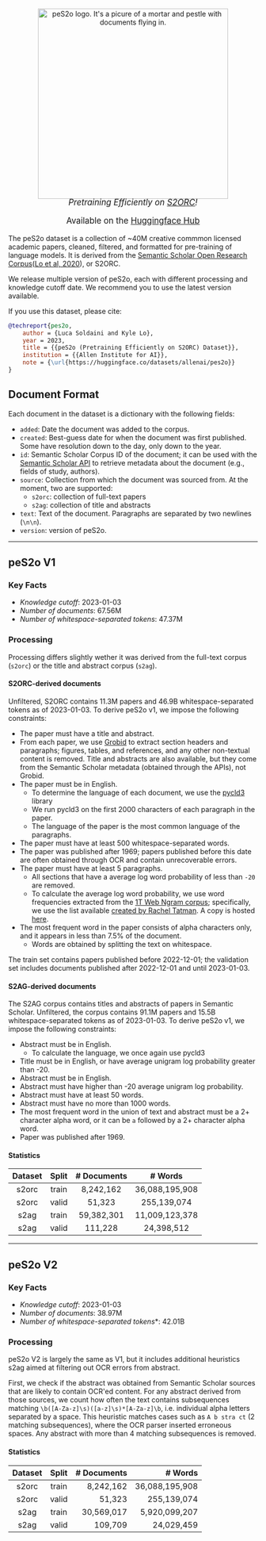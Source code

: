 <p align="center" style="margin-top: -2em">
<img src="https://huggingface.co/datasets/allenai/pes2o/resolve/main/logo.png" alt="peS2o logo. It's a picure of a mortar and pestle with documents flying in." width=384px height=auto>  
</p>
<p align="center" style="font-size: 1.2em; margin-top: -1em"><i>Pretraining Efficiently on <a href="https://github.com/allenai/s2orc">S2ORC</a>!</i></p>
<p align="center" style="font-size: 1.2em;">Available on the <a href="https://github.com/allenai/s2orc">Huggingface Hub</a></p>

The peS2o dataset is a collection of ~40M creative commmon licensed academic papers,
cleaned, filtered, and formatted for pre-training of language models. It is derived from
the [Semantic Scholar Open Research Corpus][2]([Lo et al, 2020][1]), or S2ORC.


We release multiple version of peS2o, each with different processing and knowledge cutoff
date. We recommend you to use the latest version available.

If you use this dataset, please cite:

```bibtex
@techreport{pes2o,
    author = {Luca Soldaini and Kyle Lo},
    year = 2023,
    title = {{peS2o (Pretraining Efficiently on S2ORC) Dataset}},
    institution = {{Allen Institute for AI}},
    note = {\url{https://huggingface.co/datasets/allenai/pes2o}}
}
```

## Document Format

Each document in the dataset is a dictionary with the following fields:

- `added`: Date the document was added to the corpus.
- `created`: Best-guess date for when the document was first published. Some have resolution down to the day, only down to the year.
- `id`: Semantic Scholar Corpus ID of the document; it can be used with the [Semantic Scholar API](https://api.semanticscholar.org/) to retrieve metadata about the document (e.g., fields of study, authors).
- `source`: Collection from which the document was sourced from. At the moment, two are supported:
  - `s2orc`: collection of full-text papers
  - `s2ag`: collection of title and abstracts
- `text`: Text of the document. Paragraphs are separated by two newlines (`\n\n`).
- `version`: version of peS2o.

------

## peS2o V1

### Key Facts

- *Knowledge cutoff*: 2023-01-03
- *Number of documents*: 67.56M
- *Number of whitespace-separated tokens*: 47.37M

### Processing

Processing differs slightly wether it was derived from the full-text corpus (`s2orc`) or the title and abstract corpus (`s2ag`).

#### S2ORC-derived documents

Unfiltered, S2ORC contains 11.3M papers and 46.9B whitespace-separated tokens as of 2023-01-03. To derive peS2o v1, we impose the following constraints:

- The paper must have a title and abstract.
- From each paper, we use [Grobid](https://github.com/kermitt2/grobid) to extract section headers and paragraphs; figures, tables, and references, and any other non-textual content is removed. Title and abstracts are also available, but they come from the Semantic Scholar metadata (obtained through the APIs), not Grobid.
- The paper must be in English.
  - To determine the language of each document, we use the [pycld3](https://github.com/bsolomon1124/pycld3) library
  - We run pycld3 on the first 2000 characters of each paragraph in the paper.
  - The language of the paper is the most common language of the paragraphs.
- The paper must have at least 500 whitespace-separated words.
- The paper was published after 1969; papers published before this date are often obtained through OCR and contain unrecoverable errors.
- The paper must have at least 5 paragraphs.
  - All sections that have a average log word probability of less than `-20` are removed.
  - To calculate the average log word probability, we use word frequencies extracted from the [1T Web Ngram corpus](https://catalog.ldc.upenn.edu/LDC2006T13); specifically, we use the list available [created by Rachel Tatman](https://www.kaggle.com/datasets/rtatman/english-word-frequency). A copy is hosted [here](https://ai2-s2-research-public.s3-us-west-2.amazonaws.com/lucas/google-1T-unigram/unigram_freq.csv).
- The most frequent word in the paper consists of alpha characters only, and it appears in less than 7.5% of the document.
  - Words are obtained by splitting the text on whitespace.

The train set contains papers published before 2022-12-01;
the validation set includes documents published after 2022-12-01 and until 2023-01-03.

#### S2AG-derived documents

The S2AG corpus contains titles and abstracts of papers in Semantic Scholar.
Unfiltered, the corpus contains 91.1M papers and 15.5B whitespace-separated tokens as of 2023-01-03. To derive peS2o v1, we impose the following constraints:

- Abstract must be in English.
  - To calculate the language, we once again use pycld3
- Title must be in English, or have average unigram log probability greater than -20.
- Abstract must be in English.
- Abstract must have higher than -20 average unigram log probability.
- Abstract must have at least 50 words.
- Abstract must have no more than 1000 words.
- The most frequent word in the union of text and abstract must be a 2+ character alpha word, or it can be `a` followed by a 2+ character alpha word.
- Paper was published after 1969.

#### Statistics

| Dataset | Split   | # Documents | # Words        |
|:-------:|:-------:|:-----------:|:--------------:|
|s2orc    | train   | 8,242,162   | 36,088,195,908 |
|s2orc    | valid   | 51,323      | 255,139,074    |
|s2ag     | train   | 59,382,301  | 11,009,123,378 |
|s2ag     | valid   | 111,228     | 24,398,512     |


------

## peS2o V2


### Key Facts

- *Knowledge cutoff*: 2023-01-03
- *Number of documents*: 38.97M
- *Number of whitespace-separated tokens**: 42.01B

### Processing

peS2o V2 is largely the same as V1, but it includes additional heuristics s2ag aimed at filtering out OCR errors from abstract.

First, we check if the abstract was obtained from Semantic Scholar sources that are likely to contain OCR'ed content. For any abstract derived from those sources, we count how often the text contains subsequences matching `\b([A-Za-z]\s)([a-z]\s)*[A-Za-z]\b`, i.e. individual alpha letters separated by a space. This heuristic matches cases such as `A b stra ct` (2 matching subsequences), where the OCR parser inserted erroneous spaces.
Any abstract with more than 4 matching subsequences is removed.


#### Statistics

| Dataset | Split | # Documents | # Words        |
|:-------:|:-----:|------------:|---------------:|
| s2orc   | train |  8,242,162  | 36,088,195,908 |
| s2orc   | valid |     51,323  |    255,139,074 |
| s2ag    | train | 30,569,017  |  5,920,099,207 |
| s2ag    | valid |    109,709  |     24,029,459 |

[1]: https://aclanthology.org/2020.acl-main.447/
[2]: https://github.com/allenai/s2orc

